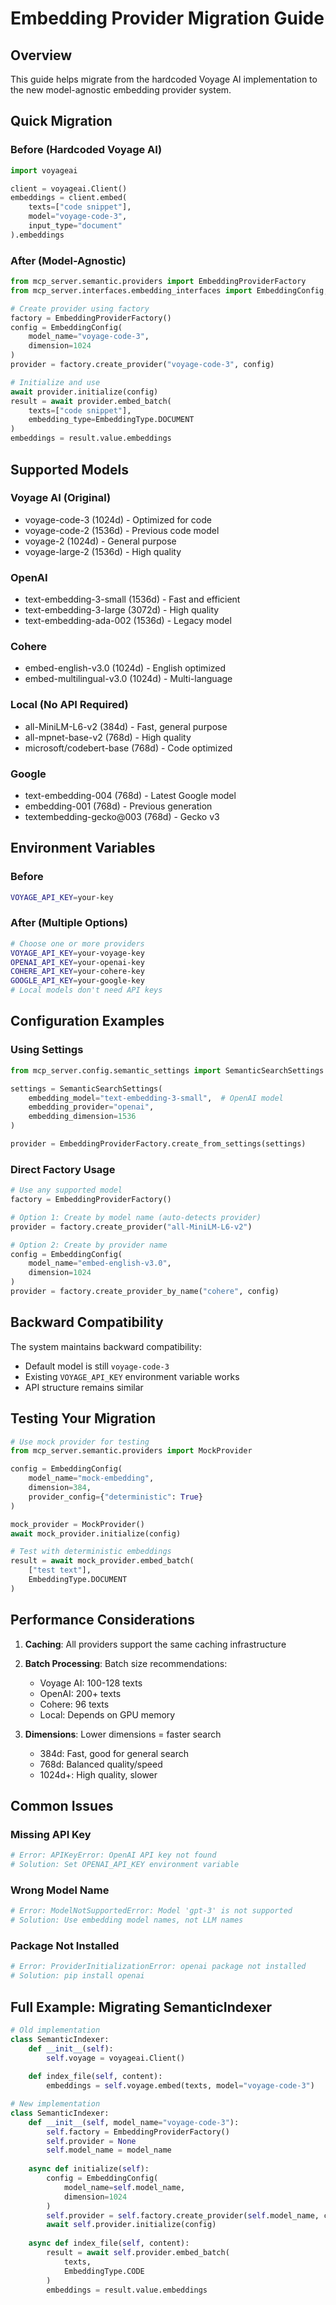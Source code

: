# Embedding Provider Migration Guide

## Overview
This guide helps migrate from the hardcoded Voyage AI implementation to the new model-agnostic embedding provider system.

## Quick Migration

### Before (Hardcoded Voyage AI)
```python
import voyageai

client = voyageai.Client()
embeddings = client.embed(
    texts=["code snippet"],
    model="voyage-code-3",
    input_type="document"
).embeddings
```

### After (Model-Agnostic)
```python
from mcp_server.semantic.providers import EmbeddingProviderFactory
from mcp_server.interfaces.embedding_interfaces import EmbeddingConfig, EmbeddingType

# Create provider using factory
factory = EmbeddingProviderFactory()
config = EmbeddingConfig(
    model_name="voyage-code-3",
    dimension=1024
)
provider = factory.create_provider("voyage-code-3", config)

# Initialize and use
await provider.initialize(config)
result = await provider.embed_batch(
    texts=["code snippet"],
    embedding_type=EmbeddingType.DOCUMENT
)
embeddings = result.value.embeddings
```

## Supported Models

### Voyage AI (Original)
- voyage-code-3 (1024d) - Optimized for code
- voyage-code-2 (1536d) - Previous code model
- voyage-2 (1024d) - General purpose
- voyage-large-2 (1536d) - High quality

### OpenAI
- text-embedding-3-small (1536d) - Fast and efficient
- text-embedding-3-large (3072d) - High quality
- text-embedding-ada-002 (1536d) - Legacy model

### Cohere
- embed-english-v3.0 (1024d) - English optimized
- embed-multilingual-v3.0 (1024d) - Multi-language

### Local (No API Required)
- all-MiniLM-L6-v2 (384d) - Fast, general purpose
- all-mpnet-base-v2 (768d) - High quality
- microsoft/codebert-base (768d) - Code optimized

### Google
- text-embedding-004 (768d) - Latest Google model
- embedding-001 (768d) - Previous generation
- textembedding-gecko@003 (768d) - Gecko v3

## Environment Variables

### Before
```bash
VOYAGE_API_KEY=your-key
```

### After (Multiple Options)
```bash
# Choose one or more providers
VOYAGE_API_KEY=your-voyage-key
OPENAI_API_KEY=your-openai-key
COHERE_API_KEY=your-cohere-key
GOOGLE_API_KEY=your-google-key
# Local models don't need API keys
```

## Configuration Examples

### Using Settings
```python
from mcp_server.config.semantic_settings import SemanticSearchSettings

settings = SemanticSearchSettings(
    embedding_model="text-embedding-3-small",  # OpenAI model
    embedding_provider="openai",
    embedding_dimension=1536
)

provider = EmbeddingProviderFactory.create_from_settings(settings)
```

### Direct Factory Usage
```python
# Use any supported model
factory = EmbeddingProviderFactory()

# Option 1: Create by model name (auto-detects provider)
provider = factory.create_provider("all-MiniLM-L6-v2")

# Option 2: Create by provider name
config = EmbeddingConfig(
    model_name="embed-english-v3.0",
    dimension=1024
)
provider = factory.create_provider_by_name("cohere", config)
```

## Backward Compatibility

The system maintains backward compatibility:
- Default model is still `voyage-code-3`
- Existing `VOYAGE_API_KEY` environment variable works
- API structure remains similar

## Testing Your Migration

```python
# Use mock provider for testing
from mcp_server.semantic.providers import MockProvider

config = EmbeddingConfig(
    model_name="mock-embedding",
    dimension=384,
    provider_config={"deterministic": True}
)

mock_provider = MockProvider()
await mock_provider.initialize(config)

# Test with deterministic embeddings
result = await mock_provider.embed_batch(
    ["test text"],
    EmbeddingType.DOCUMENT
)
```

## Performance Considerations

1. **Caching**: All providers support the same caching infrastructure
2. **Batch Processing**: Batch size recommendations:
   - Voyage AI: 100-128 texts
   - OpenAI: 200+ texts
   - Cohere: 96 texts
   - Local: Depends on GPU memory

3. **Dimensions**: Lower dimensions = faster search
   - 384d: Fast, good for general search
   - 768d: Balanced quality/speed
   - 1024d+: High quality, slower

## Common Issues

### Missing API Key
```python
# Error: APIKeyError: OpenAI API key not found
# Solution: Set OPENAI_API_KEY environment variable
```

### Wrong Model Name
```python
# Error: ModelNotSupportedError: Model 'gpt-3' is not supported
# Solution: Use embedding model names, not LLM names
```

### Package Not Installed
```python
# Error: ProviderInitializationError: openai package not installed
# Solution: pip install openai
```

## Full Example: Migrating SemanticIndexer

```python
# Old implementation
class SemanticIndexer:
    def __init__(self):
        self.voyage = voyageai.Client()
    
    def index_file(self, content):
        embeddings = self.voyage.embed(texts, model="voyage-code-3")

# New implementation
class SemanticIndexer:
    def __init__(self, model_name="voyage-code-3"):
        self.factory = EmbeddingProviderFactory()
        self.provider = None
        self.model_name = model_name
    
    async def initialize(self):
        config = EmbeddingConfig(
            model_name=self.model_name,
            dimension=1024
        )
        self.provider = self.factory.create_provider(self.model_name, config)
        await self.provider.initialize(config)
    
    async def index_file(self, content):
        result = await self.provider.embed_batch(
            texts,
            EmbeddingType.CODE
        )
        embeddings = result.value.embeddings
```